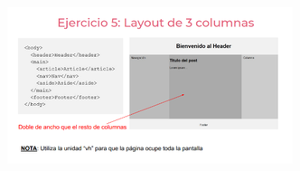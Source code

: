 ![](https://github.com/Dcarolinamorenoc/practicaModeladoEnCaja/blob/ejercicio_5/storage/img/ejercicio5.png)